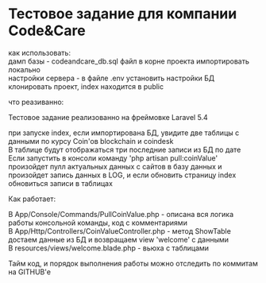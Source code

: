 <h1>Тестовое задание для компании Code&Care</h1>

как использовать:<br>
дамп базы - codeandcare_db.sql файл в корне проекта импортировать локально<br>
настройки сервера - в файле .env установить настройки БД<br>
клонировать проект, index находится в public<br>

что реазиванно:

Тестовое задание реализованно на фреймовке Laravel 5.4<br>

при запуске index, если импортирована БД, увидите две таблицы с данными по курсу Coin'ов blockchain и coindesk<br>
В таблице будут отображаться три последние записи из БД по дате<br>
Если запустить в консоли команду 'php artisan pull:coinValue' произойдет пулл актуальных данных с сайтов в базу данных 
и произойдет запись данных в LOG, и если обновить страницу index обновиться записи в таблицах<br>


Как работает:<br>


В App/Console/Commands/PullCoinValue.php - описана вся логика работы консольной команды, код с комментариями<br>
В App/Http/Controllers/CoinValueController.php - метод ShowTable достаем данные из БД и возвращаем view 'welcome' с данными<br>
В resources/views/welcome.blade.php - вьюха с таблицами<br>

Тайм код, и порядок выполнения работы можно отследить по коммитам на GITHUB'e 